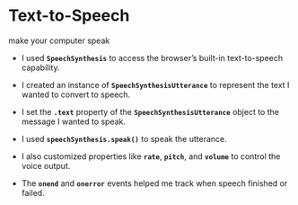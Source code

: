 # Text-to-Speech
make your computer speak 
- I used **`SpeechSynthesis`** to access the browser’s built-in text-to-speech capability.

- I created an instance of **`SpeechSynthesisUtterance`** to represent the text I wanted to convert to speech.

- I set the **`.text`** property of the **`SpeechSynthesisUtterance`** object to the message I wanted to speak.

- I used **`speechSynthesis.speak()`** to speak the utterance.

- I also customized properties like **`rate`**, **`pitch`**, and **`volume`** to control the voice output.

- The **`onend`** and **`onerror`** events helped me track when speech finished or failed.
